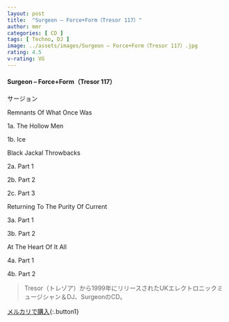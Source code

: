 ```yaml
---
layout: post
title:  "Surgeon – Force+Form（Tresor 117）"
author: mmr
categories: [ CD ]
tags: [ Techno, DJ ]
image: ../assets/images/Surgeon – Force+Form（Tresor 117）.jpg
rating: 4.5
v-rating: VG
---
```


#### Surgeon – Force+Form（Tresor 117）

サージョン

Remnants Of What Once Was

1a. The Hollow Men

1b. Ice

Black Jackal Throwbacks

2a. Part 1

2b. Part 2

2c. Part 3

Returning To The Purity Of Current

3a. Part 1

3b. Part 2

At The Heart Of It All

4a. Part 1

4b. Part 2

> Tresor（トレゾア）から1999年にリリースされたUKエレクトロニックミュージシャン＆DJ、SurgeonのCD。

[メルカリで購入](https://jp.mercari.com/item/m56790117457){:.button1}

